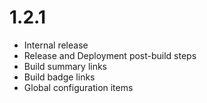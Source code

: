 # 1.2.1 #
* Internal release
* Release and Deployment post-build steps
* Build summary links
* Build badge links
* Global configuration items